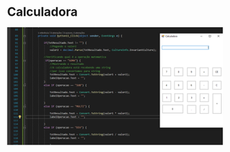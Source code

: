 # Calculadora

![Captura%20de%20tela%202023-06-19%20171704.png](https://github.com/GabrielMorganti/Calculadora/blob/main/Calculadora/Captura%20de%20tela%202023-06-19%20171704.png)
